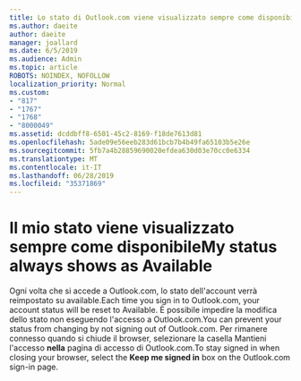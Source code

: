 ```yaml
---
title: Lo stato di Outlook.com viene visualizzato sempre come disponibile
ms.author: daeite
author: daeite
manager: joallard
ms.date: 6/5/2019
ms.audience: Admin
ms.topic: article
ROBOTS: NOINDEX, NOFOLLOW
localization_priority: Normal
ms.custom:
- "817"
- "1767"
- "1768"
- "8000049"
ms.assetid: dcddbff8-6501-45c2-8169-f18de7613d81
ms.openlocfilehash: 5ade09e56eeb283d61bcb7b4b49fa65103b5e26e
ms.sourcegitcommit: 5fb7a4b28859690020efdea630d03e70cc0e6334
ms.translationtype: MT
ms.contentlocale: it-IT
ms.lasthandoff: 06/28/2019
ms.locfileid: "35371869"
---
```

# <a name="my-status-always-shows-as-available"></a><span data-ttu-id="cce18-102">Il mio stato viene visualizzato sempre come disponibile</span><span class="sxs-lookup"><span data-stu-id="cce18-102">My status always shows as Available</span></span>

<span data-ttu-id="cce18-103">Ogni volta che si accede a Outlook.com, lo stato dell'account verrà reimpostato su available.</span><span class="sxs-lookup"><span data-stu-id="cce18-103">Each time you sign in to Outlook.com, your account status will be reset to Available.</span></span> <span data-ttu-id="cce18-104">È possibile impedire la modifica dello stato non eseguendo l'accesso a Outlook.com.</span><span class="sxs-lookup"><span data-stu-id="cce18-104">You can prevent your status from changing by not signing out of Outlook.com.</span></span> <span data-ttu-id="cce18-105">Per rimanere connesso quando si chiude il browser, selezionare la casella Mantieni l'accesso **nella** pagina di accesso di Outlook.com.</span><span class="sxs-lookup"><span data-stu-id="cce18-105">To stay signed in when closing your browser, select the **Keep me signed in** box on the Outlook.com sign-in page.</span></span>
